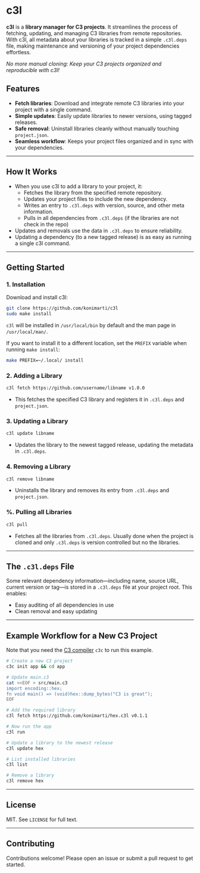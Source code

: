# c3l

**c3l** is a **library manager for C3 projects**. It streamlines the process of
fetching, updating, and managing C3 libraries from remote repositories. With
c3l, all metadata about your libraries is tracked in a simple `.c3l.deps` file,
making maintenance and versioning of your project dependencies effortless.

*No more manual cloning: Keep your C3 projects organized and reproducible with c3l!*

## Features

- **Fetch libraries**: Download and integrate remote C3 libraries into your project with a single command.
- **Simple updates**: Easily update libraries to newer versions, using tagged releases.
- **Safe removal**: Uninstall libraries cleanly without manually touching `project.json`.
- **Seamless workflow**: Keeps your project files organized and in sync with your dependencies.

***

## How It Works

- When you use c3l to add a library to your project, it:
    - Fetches the library from the specified remote repository.
    - Updates your project files to include the new dependency.
    - Writes an entry to `.c3l.deps` with version, source, and other meta information.
    - Pulls in all dependencies from `.c3l.deps` (if the libraries are not check in the repo)
- Updates and removals use the data in `.c3l.deps` to ensure reliability.
- Updating a dependency (to a new tagged release) is as easy as running a
  single c3l command.

***

## Getting Started

### 1. Installation

Download and install c3l:
```bash
git clone https://github.com/konimarti/c3l
sudo make install
```

`c3l` will be installed in `/usr/local/bin` by default and the man page in
`/usr/local/man/`.

If you want to install it to a different location, set the `PREFIX`
variable when running `make install`:
```bash
make PREFIX=~/.local/ install
```

### 2. Adding a Library

```bash
c3l fetch https://github.com/username/libname v1.0.0
```

- This fetches the specified C3 library and registers it in `.c3l.deps` and
  `project.json`.


### 3. Updating a Library

```bash
c3l update libname
```

- Updates the library to the newest tagged release, updating the metadata in
  `.c3l.deps`.


### 4. Removing a Library

```bash
c3l remove libname
```

- Uninstalls the library and removes its entry from `.c3l.deps` and
  `project.json`.


### %. Pulling all Libraries

```bash
c3l pull
```

- Fetches all the libraries from  `.c3l.deps`. Usually done when the project is
  cloned and only `.c3l.deps` is version controlled but no the libraries.

***

## The `.c3l.deps` File

Some relevant dependency information—including name, source URL, current version or
tag—is stored in a `.c3l.deps` file at your project root. This enables:

- Easy auditing of all dependencies in use
- Clean removal and easy updating

***

## Example Workflow for a New C3 Project

Note that you need the [C3 compiler](https://github.com/c3-lang/c3c)
`c3c` to run this example.

```bash
# Create a new C3 project
c3c init app && cd app

# Update main.c3
cat <<EOF > src/main.c3
import encoding::hex;
fn void main() => (void)hex::dump_bytes("C3 is great");
EOF

# Add the required library
c3l fetch https://github.com/konimarti/hex.c3l v0.1.1

# Now run the app
c3l run

# Update a library to the newest release
c3l update hex

# List installed libraries
c3l list

# Remove a library
c3l remove hex
```

***

## License

MIT. See `LICENSE` for full text.

***

## Contributing

Contributions welcome! Please open an issue or submit a pull request to get started.

